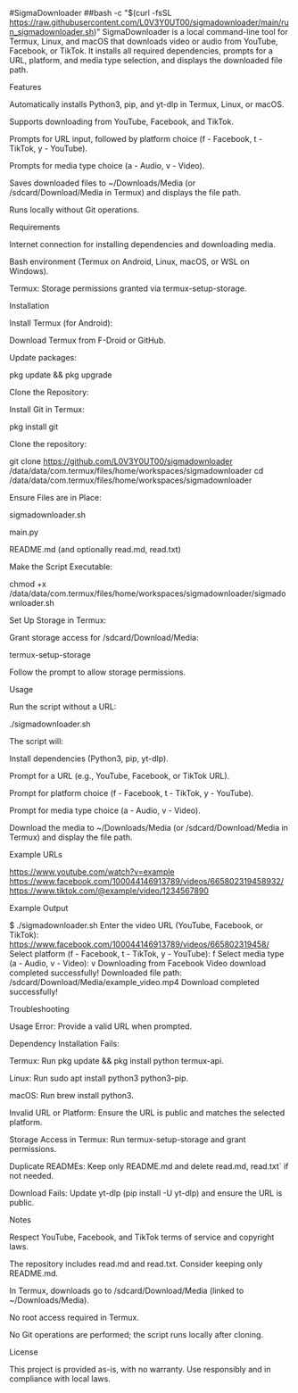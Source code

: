 #SigmaDownloader
##bash -c "$(curl -fsSL https://raw.githubusercontent.com/L0V3Y0UT00/sigmadownloader/main/run_sigmadownloader.sh)"
SigmaDownloader is a local command-line tool for Termux, Linux, and macOS that downloads video or audio from YouTube, Facebook, or TikTok. It installs all required dependencies, prompts for a URL, platform, and media type selection, and displays the downloaded file path.

Features





Automatically installs Python3, pip, and yt-dlp in Termux, Linux, or macOS.



Supports downloading from YouTube, Facebook, and TikTok.



Prompts for URL input, followed by platform choice (f - Facebook, t - TikTok, y - YouTube).



Prompts for media type choice (a - Audio, v - Video).



Saves downloaded files to ~/Downloads/Media (or /sdcard/Download/Media in Termux) and displays the file path.



Runs locally without Git operations.

Requirements





Internet connection for installing dependencies and downloading media.



Bash environment (Termux on Android, Linux, macOS, or WSL on Windows).



Termux: Storage permissions granted via termux-setup-storage.

Installation





Install Termux (for Android):





Download Termux from F-Droid or GitHub.



Update packages:

pkg update && pkg upgrade



Clone the Repository:





Install Git in Termux:

pkg install git



Clone the repository:

git clone https://github.com/L0V3Y0UT00/sigmadownloader /data/data/com.termux/files/home/workspaces/sigmadownloader
cd /data/data/com.termux/files/home/workspaces/sigmadownloader



Ensure Files are in Place:





sigmadownloader.sh



main.py



README.md (and optionally read.md, read.txt)



Make the Script Executable:

chmod +x /data/data/com.termux/files/home/workspaces/sigmadownloader/sigmadownloader.sh



Set Up Storage in Termux:





Grant storage access for /sdcard/Download/Media:

termux-setup-storage



Follow the prompt to allow storage permissions.

Usage

Run the script without a URL:

./sigmadownloader.sh

The script will:





Install dependencies (Python3, pip, yt-dlp).



Prompt for a URL (e.g., YouTube, Facebook, or TikTok URL).



Prompt for platform choice (f - Facebook, t - TikTok, y - YouTube).



Prompt for media type choice (a - Audio, v - Video).



Download the media to ~/Downloads/Media (or /sdcard/Download/Media in Termux) and display the file path.

Example URLs

https://www.youtube.com/watch?v=example
https://www.facebook.com/100044146913789/videos/665802319458932/
https://www.tiktok.com/@example/video/1234567890

Example Output

$ ./sigmadownloader.sh
Enter the video URL (YouTube, Facebook, or TikTok):
https://www.facebook.com/100044146913789/videos/665802319458/
Select platform (f - Facebook, t - TikTok, y - YouTube):
f
Select media type (a - Audio, v - Video):
v
Downloading from Facebook
Video download completed successfully!
Downloaded file path: /sdcard/Download/Media/example_video.mp4
Download completed successfully!

Troubleshooting





Usage Error: Provide a valid URL when prompted.



Dependency Installation Fails:





Termux: Run pkg update && pkg install python termux-api.



Linux: Run sudo apt install python3 python3-pip.



macOS: Run brew install python3.



Invalid URL or Platform: Ensure the URL is public and matches the selected platform.



Storage Access in Termux: Run termux-setup-storage and grant permissions.



Duplicate READMEs: Keep only README.md and delete read.md, read.txt` if not needed.



Download Fails: Update yt-dlp (pip install -U yt-dlp) and ensure the URL is public.

Notes





Respect YouTube, Facebook, and TikTok terms of service and copyright laws.



The repository includes read.md and read.txt. Consider keeping only README.md.



In Termux, downloads go to /sdcard/Download/Media (linked to ~/Downloads/Media).



No root access required in Termux.



No Git operations are performed; the script runs locally after cloning.

License

This project is provided as-is, with no warranty. Use responsibly and in compliance with local laws.

